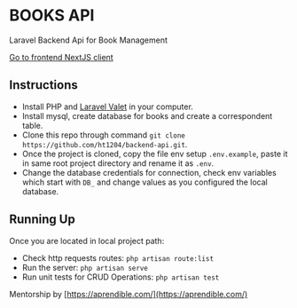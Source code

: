 # BOOKS API
Laravel Backend Api for Book Management

[Go to frontend NextJS client](https://github.com/ht1204/frontend-client)

## Instructions
- Install PHP and [Laravel Valet](https://laravel.com/docs/9.x/valet) in your computer.
- Install mysql, create database for books and create a correspondent table.
- Clone this repo through command `git clone https://github.com/ht1204/backend-api.git`.
- Once the project is cloned, copy the file env setup `.env.example`, paste it in same root project directory and rename it as `.env`.
- Change the database credentials for connection, check env variables which start with `DB_` and change values as you configured the local database.

## Running Up
Once you are located in local project path:
- Check http requests routes: `php artisan route:list`
- Run the server: `php artisan serve`
- Run unit tests for CRUD Operations: `php artisan test`

Mentorship by [https://aprendible.com/](https://aprendible.com/)

